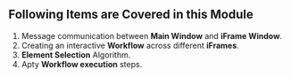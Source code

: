 ## Following Items are Covered in this Module
1. Message communication between **Main Window** and **iFrame Window**.
2. Creating an interactive **Workflow** across different **iFrames**.
3. **Element Selection** Algorithm.
4. Apty **Workflow execution** steps.